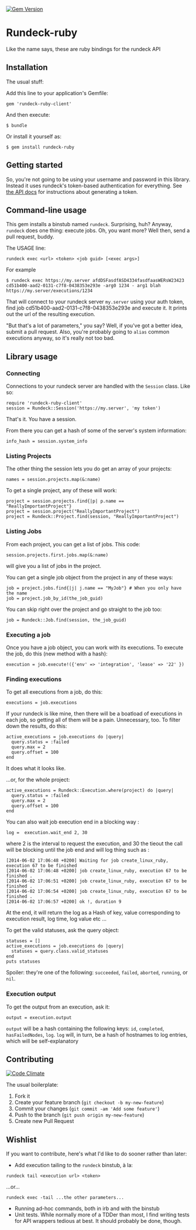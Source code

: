 [![Gem Version](https://badge.fury.io/rb/rundeck-ruby.svg)](http://badge.fury.io/rb/rundeck-ruby)

# Rundeck-ruby

Like the name says, these are ruby bindings for the rundeck API

## Installation

The usual stuff: 

Add this line to your application's Gemfile:

    gem 'rundeck-ruby-client'

And then execute:

    $ bundle

Or install it yourself as:

    $ gem install rundeck-ruby

## Getting started

So, you're not going to be using your username and password in this
library. Instead it uses rundeck's token-based authentication for
everything. See [the API docs](http://rundeck.org/docs/api/#token-authentication) for
instructions about generating a token.

## Command-line usage

This gem installs a binstub named `rundeck`.
Surprising, huh? Anyway, `rundeck` does one thing: execute jobs. Oh, you
want more? Well then, send a pull request, buddy.

The USAGE line:
```
rundeck exec <url> <token> <job guid> [<exec args>]
```

For example
```
$ rundeck exec https://my.server afdDSFasdfASD4334fasdfaasWERsW23423
cd51b400-aad2-0131-c7f8-0438353e293e -arg0 1234 - arg1 blah
https://my.server/executions/1234
```

That will connect to your rundeck server `my.server` using your auth
token, find job cd51b400-aad2-0131-c7f8-0438353e293e and execute it. It
prints out the url of the resulting execution.

"But that's a lot of parameters," you say? Well, if you've got a better idea, submit a pull request. Also, you're probably going to `alias` common executions anyway, so it's really not too bad.

## Library usage

### Connecting

Connections to your rundeck server are handled with the `Session` class.
Like so:
```
require 'rundeck-ruby-client'
session = Rundeck::Session('https://my.server', 'my token')
```
That's it. You have a session.

From there you can get a hash of some of the server's system information:
```
info_hash = session.system_info
```

### Listing Projects
The other thing the session lets you do get an array of your projects:
```
names = session.projects.map(&:name)
```

To get a single project, any of these will work:
```
project = session.projects.find{|p| p.name == "ReallyImportantProject"}
project = session.project("ReallyImportantProject")
project = Rundeck::Project.find(session, "ReallyImportantProject")
```

### Listing Jobs
From each project, you can get a list of jobs. This code:
```
session.projects.first.jobs.map(&:name)
```
will give you a list of jobs in the project.

You can get a single job object from the project in any of these ways:
```
job = project.jobs.find{|j| j.name == "MyJob"} # When you only have the name
job = project.job_by_id(the_job_guid)
```

You can skip right over the project and go straight to the job too:
```
job = Rundeck::Job.find(session, the_job_guid)
```

### Executing a job
Once you have a job object, you can work with its executions. To execute
the job, do this (new method with a hash):
```
execution = job.execute!({'env' => 'integration', 'lease' => '22' })
```

### Finding executions

To get all executions from a job, do this:
```
executions = job.executions
```

If your rundeck is like mine, then there will be a boatload of executions in
each job, so getting all of them will be a pain. Unnecessary, too. To
filter down the results, do this:
```
active_executions = job.executions do |query|
  query.status = :failed
  query.max = 2
  query.offset = 100
end
```
It does what it looks like.

...or, for the whole project:
```
active_executions = Rundeck::Execution.where(project) do |query|
  query.status = :failed
  query.max = 2
  query.offset = 100
end
```


You can also wait job execution end in a blocking way : 
```
log =  execution.wait_end 2, 30
```
where 2 is the interval to request the execution, and 30 the tieout
the call will be blocking until the job end and will log thing such as : 

```
[2014-06-02 17:06:48 +0200] Waiting for job create_linux_ruby, execution 67 to be finished
[2014-06-02 17:06:48 +0200] job create_linux_ruby, execution 67 to be finished .
[2014-06-02 17:06:51 +0200] job create_linux_ruby, execution 67 to be finished .
[2014-06-02 17:06:54 +0200] job create_linux_ruby, execution 67 to be finished .
[2014-06-02 17:06:57 +0200] ok !, duration 9
```

At the end, it will return the log as a Hash of key, value corresponding to execution result, log time, log value etc ...

To get the valid statuses, ask the query object:
```
statuses = []
active_executions = job.executions do |query|
  statuses = query.class.valid_statuses
end
puts statuses
```
Spoiler: they're one of the following: `succeeded`, `failed`, `aborted`, `running`, or `nil`.

### Execution output
To get the output from an execution, ask it:
```
output = execution.output
```

`output` will be a hash containing the following keys: `id`,
`completed`, `hasFailedNodes`, `log`. `log` will, in turn, be a hash of
hostnames to log entries, which will be self-explanatory

## Contributing

[![Code Climate](https://codeclimate.com/github/jonp/rundeck-ruby.png)](https://codeclimate.com/github/jonp/rundeck-ruby)

The usual boilerplate:

1. Fork it
2. Create your feature branch (`git checkout -b my-new-feature`)
3. Commit your changes (`git commit -am 'Add some feature'`)
4. Push to the branch (`git push origin my-new-feature`)
5. Create new Pull Request

## Wishlist

If you want to contribute, here's what I'd like to do sooner rather than
later:

* Add execution tailing to the `rundeck` binstub, à la:

```
rundeck tail <execution url> <token>
```

...or...

```
rundeck exec -tail ...the other parameters...
```

* Running ad-hoc commands, both in irb and with the binstub
* Unit tests. While normally more of a TDDer than most, I find writing
  tests for API wrappers tedious at best. It should probably be done,
though.
